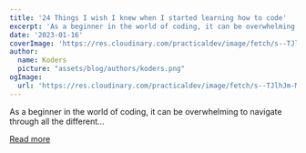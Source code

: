 ```yaml
---
title: '24 Things I wish I knew when I started learning how to code'
excerpt: 'As a beginner in the world of coding, it can be overwhelming to navigate through all the different...'
date: '2023-01-16'
coverImage: 'https://res.cloudinary.com/practicaldev/image/fetch/s--TJlhJm-M--/c_imagga_scale,f_auto,fl_progressive,h_420,q_auto,w_1000/https://dev-to-uploads.s3.amazonaws.com/uploads/articles/tw7ybppow4c2qwpl6nik.jpg'
author:
  name: Koders
  picture: "assets/blog/authors/koders.png"
ogImage:
  url: 'https://res.cloudinary.com/practicaldev/image/fetch/s--TJlhJm-M--/c_imagga_scale,f_auto,fl_progressive,h_420,q_auto,w_1000/https://dev-to-uploads.s3.amazonaws.com/uploads/articles/tw7ybppow4c2qwpl6nik.jpg'
---
```


As a beginner in the world of coding, it can be overwhelming to navigate through all the different...

[Read more](https://dev.to/hy_piyush/24-things-i-wish-i-knew-when-i-started-learning-how-to-code-2pfo)

